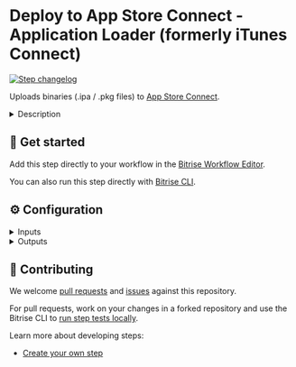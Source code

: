 # Deploy to App Store Connect - Application Loader (formerly iTunes Connect)

[![Step changelog](https://shields.io/github/v/release/bitrise-steplib/steps-deploy-to-itunesconnect-application-loader?include_prereleases&label=changelog&color=blueviolet)](https://github.com/bitrise-steplib/steps-deploy-to-itunesconnect-application-loader/releases)

Uploads binaries (.ipa / .pkg files) to [App Store Connect](https://appstoreconnect.apple.com/).

<details>
<summary>Description</summary>

Upload your binaries to [App Store Connect](https://appstoreconnect.apple.com/) using Apple's Application Loader. You can upload iOS, macOS, or Apple TV apps with the Step. The Step does not upload metadata, screenshots, nor does it submit your app for review. For that, use the **Deploy to App Store Connect with Deliver** Step.

This Step, however, does NOT build your binary: to create an IPA or PKG file, you need the right version of the **Xcode Archive** Step, or any other Step that is capable of building a binary file.

### Configuring the Step

Before you start using this Step, you need to do a couple of things:

* Register an app on the **My Apps** page of App Store Connect. Click on the **plus** sign and select the **New App** option. This requires an **admin** account.
* This Step requires an app signed with App Store Distibution provisioning profile. Make sure that you use the correct code signing files and the correct export method with the Step that builds your binary.
* Every build that you want to push to the App Store Connect must have a unique build and version number pair. Increment either or both before a new deploy to the App Store Connect.

To deploy your app with the Step:
1. Make sure that either the **IPA path** or the **PKG path** input has a valid value. The default value is perfect for most cases: it points to the output generated by the **Xcode Archive** Step.
1. Set up your connection depending on which authentication method you wish to use:
    - Use a previously configured Bitrise Apple Developer connection: Set the **Bitrise Apple Developer Connection** to `automatic` (this is the default setting), `api_key` or `apple_id`.
    - Provide manual Step inputs: Add authentication data depending on which authentication method you wish to use, either Apple ID or API key authentication. Set the **Bitrise Apple Developer Connection** to `off`. Use only one of the authentication methods.
        * For API key: Provide your **API Key: URL** (for example, https://URL/TO/AuthKey_something.p8 or file:///PATH/TO/AuthKey_something.p8) and the **API Key: Issuer ID** inputs.
        * For Apple ID: Use the Apple Developer connection based on Apple ID authentication. If no app-specific password has been added to the used connection, the **Apple ID: App-specific password** Step input will be used. Other authentication-related Step inputs are ignored.

### Troubleshooting

Use only one of the authentication methods, if you add both the Apple ID and the API key inputs the step will fail.

Make sure your Apple ID credentials are correct. Be aware that if you use two-factor authentication, you need to [set up](https://devcenter.bitrise.io/getting-started/configuring-bitrise-steps-that-require-apple-developer-account-data/#setting-up-connection-with-the-apple-id-and-password) a connection with Apple ID.

Always make sure that **Platform** input is set to the correct value.

The Step can also fail if the **Xcode Archive** Step - or any other Step that builds your binary - did not generate an IPA or PKG with a `app-store` export method.

### Useful links

- [Deploying an app to iTunesConnect](https://devcenter.bitrise.io/deploy/ios-deploy/deploying-an-ios-app-to-itunes-connect/)
- [iOS deployment](https://devcenter.bitrise.io/deploy/ios-deploy/ios-deploy-index/)

### Related Steps

- [Deploy to Google Play](https://www.bitrise.io/integrations/steps/google-play-deploy)
- [Xcode Archive & Export for iOS](https://www.bitrise.io/integrations/steps/xcode-archive)
- [Appetize.io deploy](https://www.bitrise.io/integrations/steps/appetize-deploy)
</details>

## 🧩 Get started

Add this step directly to your workflow in the [Bitrise Workflow Editor](https://docs.bitrise.io/en/bitrise-ci/workflows-and-pipelines/steps/adding-steps-to-a-workflow.html).

You can also run this step directly with [Bitrise CLI](https://github.com/bitrise-io/bitrise).

## ⚙️ Configuration

<details>
<summary>Inputs</summary>

| Key | Description | Flags | Default |
| --- | --- | --- | --- |
| `connection` | The input determines the method used for Apple Service authentication. By default, any enabled Bitrise Apple Developer connection is used and other authentication-related Step inputs are ignored.  There are two types of Apple Developer connection you can enable on Bitrise: one is based on an API key of the App Store Connect API, the other is the Apple ID authentication. You can choose which type of Bitrise Apple Developer connection to use or you can tell the Step to only use Step inputs for authentication: - `automatic`: Use any enabled Apple Developer connection, either based on Apple ID authentication or API key authentication.  Step inputs are only used as a fallback. API key authentication has priority over Apple ID authentication in both cases. - `api_key`: Use the Apple Developer connection based on API key authentication. Authentication-related Step inputs are ignored. - `apple_id`: Use the Apple Developer connection based on Apple ID authentication and the **Application-specific password** Step input. Other authentication-related Step inputs are ignored. - `off`: Do not use any Apple Developer Connection. Use Inputs under "App Store Connect connection override" to configure athentication, as only these are considered. | required | `automatic` |
| `ipa_path` | Path to your IPA file to be deployed. **NOTE:** This input or `PKG path` is required. |  | `$BITRISE_IPA_PATH` |
| `pkg_path` | Path to your PKG file to be deployed. **NOTE:** This input or `IPA path` is required. |  | `$BITRISE_PKG_PATH` |
| `platform` | Specify the platform of the file. When `auto` is selected the step uses the `Info.plist` to set the platform. |  | `auto` |
| `app_id` | Specifies the Apple ID of the app.  Available on the **App Information** page of your app in App Store Connect. For example: `1023456789`. |  |  |
| `bundle_id` | The bundle identifier of the app to be deployed.  When *App's Apple ID in App Store Connect* (`app_id`) is provided, will read it from `Info.plist` when not provided. |  |  |
| `bundle_version` | Specifies the CFBundleVersion of the app package.  When *App's Apple ID in App Store Connect* (`app_id`) is provided, will read it from `Info.plist` when not provided. |  |  |
| `bundle_short_version_string` | The version number of the app to be deployed.  When *App's Apple ID in App Store Connect* (`app_id`) is provided, will read it from `Info.plist` when not provided. |  |  |
| `api_key_path` | Specify the path in an URL format where your API key is stored. For example: `https://URL/TO/AuthKey_[KEY_ID].p8` or `file:///PATH/TO/AuthKey_[KEY_ID].p8`. **NOTE:** The Step will only recognize the API key if the filename includes the  `KEY_ID` value as shown on the examples above.  You can upload your key on the **Generic File Storage** tab in the Workflow Editor and set the Environment Variable for the file here.  For example: `$BITRISEIO_MYKEY_URL` |  |  |
| `api_issuer` | Issuer ID. Required if **API Key: URL** (`api_key_path`) is specified. |  |  |
| `itunescon_user` | Email for Apple ID login. | sensitive |  |
| `password` | Password for the specified Apple ID. | sensitive |  |
| `app_password` | Use this input if TFA is enabled on the Apple ID but no app-specific password has been added to the used Bitrise Apple ID connection.  **NOTE:** Application-specific passwords can be created on the [AppleID Website](https://appleid.apple.com). It can be used to bypass two-factor authentication. | sensitive |  |
| `verbose_log` | If this input is set, the Step will print additional logs for debugging. | required | `no` |
| `retries` | Retry times when failed, set to `0` for infinite retry |  | `10` |
| `altool_options` | Options added to the end of the `altool` call. You can use multiple options, separated by a space character. Example: - `--team-id <<wwdr_team_id>>` (Xcode 26 and above) - `--asc-provider" <<provider_id>>` (Xcode 16) |  |  |
</details>

<details>
<summary>Outputs</summary>
There are no outputs defined in this step
</details>

## 🙋 Contributing

We welcome [pull requests](https://github.com/bitrise-steplib/steps-deploy-to-itunesconnect-application-loader/pulls) and [issues](https://github.com/bitrise-steplib/steps-deploy-to-itunesconnect-application-loader/issues) against this repository.

For pull requests, work on your changes in a forked repository and use the Bitrise CLI to [run step tests locally](https://docs.bitrise.io/en/bitrise-ci/bitrise-cli/running-your-first-local-build-with-the-cli.html).

Learn more about developing steps:

- [Create your own step](https://docs.bitrise.io/en/bitrise-ci/workflows-and-pipelines/developing-your-own-bitrise-step/developing-a-new-step.html)
